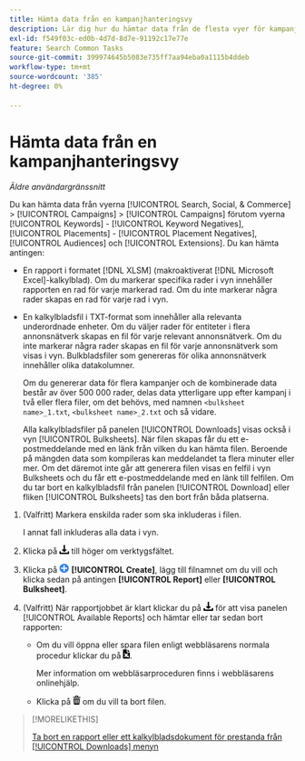 ```yaml
---
title: Hämta data från en kampanjhanteringsvy
description: Lär dig hur du hämtar data från de flesta vyer för kampanjhantering.
exl-id: f549f03c-ed0b-4d7d-8d7e-91192c17e77e
feature: Search Common Tasks
source-git-commit: 399974645b5083e735ff7aa94eba0a1115b4ddeb
workflow-type: tm+mt
source-wordcount: '385'
ht-degree: 0%

---
```


# Hämta data från en kampanjhanteringsvy

*Äldre användargränssnitt*

Du kan hämta data från vyerna [!UICONTROL Search, Social, & Commerce] > [!UICONTROL Campaigns] > [!UICONTROL Campaigns] förutom vyerna [!UICONTROL Keywords] - [!UICONTROL Keyword Negatives], [!UICONTROL Placements] - [!UICONTROL Placement Negatives], [!UICONTROL Audiences] och [!UICONTROL Extensions]. Du kan hämta antingen:

* En rapport i formatet [!DNL XLSM] (makroaktiverat [!DNL Microsoft Excel]-kalkylblad). Om du markerar specifika rader i vyn innehåller rapporten en rad för varje markerad rad. Om du inte markerar några rader skapas en rad för varje rad i vyn.

* En kalkylbladsfil i TXT-format som innehåller alla relevanta underordnade enheter. Om du väljer rader för entiteter i flera annonsnätverk skapas en fil för varje relevant annonsnätverk. Om du inte markerar några rader skapas en fil för varje annonsnätverk som visas i vyn. Bulkbladsfiler som genereras för olika annonsnätverk innehåller olika datakolumner.

  Om du genererar data för flera kampanjer och de kombinerade data består av över 500 000 rader, delas data ytterligare upp efter kampanj i två eller flera filer, om det behövs, med namnen `<bulksheet name>_1.txt`, `<bulksheet name>_2.txt` och så vidare.

  Alla kalkylbladsfiler på panelen [!UICONTROL Downloads] visas också i vyn [!UICONTROL Bulksheets]. När filen skapas får du ett e-postmeddelande med en länk från vilken du kan hämta filen. Beroende på mängden data som kompileras kan meddelandet ta flera minuter eller mer. Om det däremot inte går att generera filen visas en felfil i vyn Bulksheets och du får ett e-postmeddelande med en länk till felfilen. Om du tar bort en kalkylbladsfil från panelen [!UICONTROL Download] eller fliken [!UICONTROL Bulksheets] tas den bort från båda platserna.

1. (Valfritt) Markera enskilda rader som ska inkluderas i filen.

   I annat fall inkluderas alla data i vyn.

1. Klicka på ![Rapportera hämtning](/help/search-social-commerce/assets/download.png "Rapportera hämtning") till höger om verktygsfältet.

1. Klicka på ![Skapa](/help/search-social-commerce/assets/add.png "Skapa") **[!UICONTROL Create]**, lägg till filnamnet om du vill och klicka sedan på antingen **[!UICONTROL Report]** eller **[!UICONTROL Bulksheet]**.

1. (Valfritt) När rapportjobbet är klart klickar du på ![Rapporthämtning](/help/search-social-commerce/assets/download.png "Rapporthämtning") för att visa panelen [!UICONTROL Available Reports] och hämtar eller tar sedan bort rapporten:

   * Om du vill öppna eller spara filen enligt webbläsarens normala procedur klickar du på ![Hämta kalkylblad](/help/search-social-commerce/assets/download-spreadsheet.png "Hämta kalkylblad").

     Mer information om webbläsarproceduren finns i webbläsarens onlinehjälp.

   * Klicka på ![Ta bort](/help/search-social-commerce/assets/delete.png "Ta bort") om du vill ta bort filen.

>[!MORELIKETHIS]
>
>[Ta bort en rapport eller ett kalkylbladsdokument för prestanda från [!UICONTROL Downloads] menyn ](/help/search-social-commerce/common-tasks/navigation-editing-selection/download-delete-data.md)
